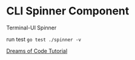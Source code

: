 # CLI Spinner Component

Terminal-UI Spinner

run test `go test ./spinner -v`

[Dreams of Code Tutorial](https://github.com/dreamsofcode-io/terminal-ui)
